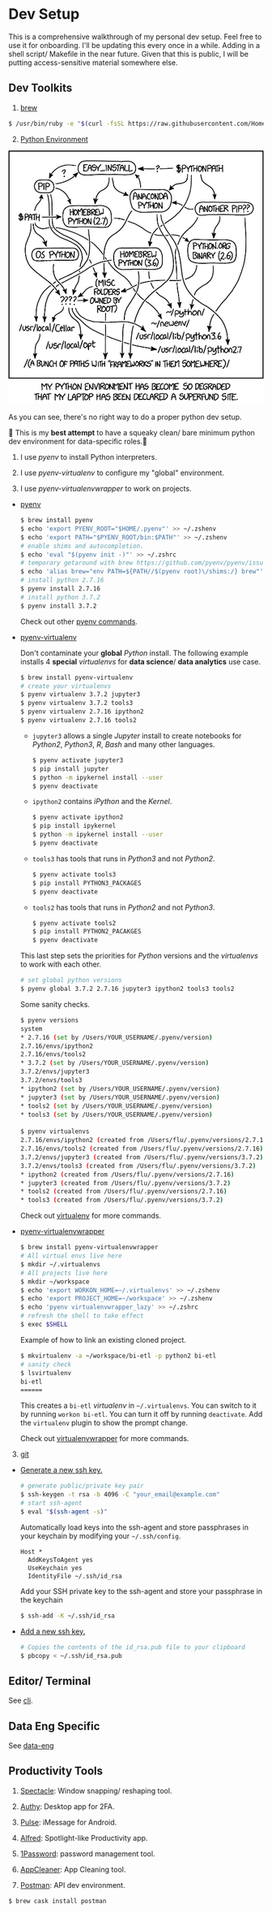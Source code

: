 # Dev Setup
This is a comprehensive walkthrough of my personal dev setup. Feel free to use it for onboarding. I'll be updating this every once in a while. Adding in a shell script/ Makefile in the near future. Given that this is public, I will be putting access-sensitive material somewhere else.

## Dev Toolkits
1. [brew](https://brew.sh/)

  ```bash
  $ /usr/bin/ruby -e "$(curl -fsSL https://raw.githubusercontent.com/Homebrew/install/master/install)"
  ```

2. [Python Environment](https://www.python.org/)

  ![Python Environment](/assets/img/python_environment_2x.png)

  As you can see, there's no right way to do a proper python dev setup.

  🤷 This is my **best attempt** to have a squeaky clean/ bare minimum python dev environment for data-specific roles.🤷‍

  1. I use *pyenv* to install Python interpreters.

  2. I use *pyenv-virtualenv* to configure my "global" environment.

  3. I use *pyenv-virtualenvwrapper* to work on projects.

  - [pyenv](https://github.com/pyenv/pyenv)

    ```bash
    $ brew install pyenv
    $ echo 'export PYENV_ROOT="$HOME/.pyenv"' >> ~/.zshenv
    $ echo 'export PATH="$PYENV_ROOT/bin:$PATH"' >> ~/.zshenv
    # enable shims and autocompletion.
    $ echo 'eval "$(pyenv init -)"' >> ~/.zshrc
    # temporary getaround with brew https://github.com/pyenv/pyenv/issues/106
    $ echo 'alias brew="env PATH=${PATH//$(pyenv root)\/shims:/} brew"' >> ~/.zshrc
    # install python 2.7.16
    $ pyenv install 2.7.16
    # install python 3.7.2
    $ pyenv install 3.7.2
    ```
    Check out other [pyenv commands](https://github.com/pyenv/pyenv/blob/master/COMMANDS.md).

  - [pyenv-virtualenv](https://github.com/pyenv/pyenv-virtualenv)

    Don't contaminate your **global** *Python* install. The following example installs 4 **special** *virtualenvs* for **data science**/ **data analytics** use case.

    ```bash
    $ brew install pyenv-virtualenv
    # create your virtualenvs    
    $ pyenv virtualenv 3.7.2 jupyter3
    $ pyenv virtualenv 3.7.2 tools3
    $ pyenv virtualenv 2.7.16 ipython2
    $ pyenv virtualenv 2.7.16 tools2
    ```

    - `jupyter3` allows a single *Jupyter* install to create notebooks for *Python2*, *Python3*, *R*, *Bash* and many other languages.

      ```bash
      $ pyenv activate jupyter3
      $ pip install jupyter
      $ python -m ipykernel install --user
      $ pyenv deactivate
      ```

    - `ipython2` contains *iPython* and the *Kernel*.

      ```bash
      $ pyenv activate ipython2
      $ pip install ipykernel
      $ python -m ipykernel install --user
      $ pyenv deactivate
      ```
    - `tools3` has tools that runs in *Python3* and not *Python2*.

      ```bash
      $ pyenv activate tools3
      $ pip install PYTHON3_PACKAGES
      $ pyenv deactivate
      ```

    - `tools2` has tools that runs in *Python2* and not *Python3*.

      ```bash
      $ pyenv activate tools2
      $ pip install PYTHON2_PACAKGES
      $ pyenv deactivate
      ```

    This last step sets the priorities for *Python* versions and the *virtualenvs* to work with each other.

    ```bash
    # set global python versions
    $ pyenv global 3.7.2 2.7.16 jupyter3 ipython2 tools3 tools2
    ```

    Some sanity checks.
    ```bash
    $ pyenv versions
    system
    * 2.7.16 (set by /Users/YOUR_USERNAME/.pyenv/version)
    2.7.16/envs/ipython2
    2.7.16/envs/tools2
    * 3.7.2 (set by /Users/YOUR_USERNAME/.pyenv/version)
    3.7.2/envs/jupyter3
    3.7.2/envs/tools3
    * ipython2 (set by /Users/YOUR_USERNAME/.pyenv/version)
    * jupyter3 (set by /Users/YOUR_USERNAME/.pyenv/version)
    * tools2 (set by /Users/YOUR_USERNAME/.pyenv/version)
    * tools3 (set by /Users/YOUR_USERNAME/.pyenv/version)

    $ pyenv virtualenvs
    2.7.16/envs/ipython2 (created from /Users/flu/.pyenv/versions/2.7.16)
    2.7.16/envs/tools2 (created from /Users/flu/.pyenv/versions/2.7.16)
    3.7.2/envs/jupyter3 (created from /Users/flu/.pyenv/versions/3.7.2)
    3.7.2/envs/tools3 (created from /Users/flu/.pyenv/versions/3.7.2)
    * ipython2 (created from /Users/flu/.pyenv/versions/2.7.16)
    * jupyter3 (created from /Users/flu/.pyenv/versions/3.7.2)
    * tools2 (created from /Users/flu/.pyenv/versions/2.7.16)
    * tools3 (created from /Users/flu/.pyenv/versions/3.7.2)
    ```
    Check out [virtualenv](https://github.com/pyenv/pyenv-virtualenv#usage) for more commands.

  - [pyenv-virtualenvwrapper](https://github.com/pyenv/pyenv-virtualenvwrapper)

    ```bash
    $ brew install pyenv-virtualenvwrapper
    # All virtual envs live here
    $ mkdir ~/.virtualenvs
    # All projects live here
    $ mkdir ~/workspace
    $ echo 'export WORKON_HOME=~/.virtualenvs' >> ~/.zshenv
    $ echo 'export PROJECT_HOME=~/workspace' >> ~/.zshenv
    $ echo 'pyenv virtualenvwrapper_lazy' >> ~/.zshrc
    # refresh the shell to take effect
    $ exec $SHELL
    ```

    Example of how to link an existing cloned project.
    ```bash
    $ mkvirtualenv -a ~/workspace/bi-etl -p python2 bi-etl
    # sanity check
    $ lsvirtualenv
    bi-etl
    ======

    ```
    This creates a `bi-etl` *virtualenv* in `~/.virtualenvs`. You can switch to it by running `workon bi-etl`. You can turn it off by running `deactivate`. Add the `virtualenv` plugin to show the prompt change.

    Check out [virtualenvwrapper](https://virtualenvwrapper.readthedocs.io/en/latest/command_ref.html) for more commands.

3. [git](https://github.com/flexport/flexport)
  - [Generate a new ssh key.](https://help.github.com/en/enterprise/2.15/user/articles/generating-a-new-ssh-key-and-adding-it-to-the-ssh-agent)
    ```bash
    # generate public/private key pair
    $ ssh-keygen -t rsa -b 4096 -C "your_email@example.com"
    # start ssh-agent
    $ eval "$(ssh-agent -s)"
    ```
    Automatically load keys into the ssh-agent and store passphrases in your keychain by modifying your `~/.ssh/config`.
    ```
    Host *
      AddKeysToAgent yes
      UseKeychain yes
      IdentityFile ~/.ssh/id_rsa
    ```
    Add your SSH private key to the ssh-agent and store your passphrase in the keychain
    ```bash
    $ ssh-add -K ~/.ssh/id_rsa
    ```

  - [Add a new ssh key.](https://help.github.com/en/enterprise/2.15/user/articles/adding-a-new-ssh-key-to-your-github-account)
    ```bash
    # Copies the contents of the id_rsa.pub file to your clipboard
    $ pbcopy < ~/.ssh/id_rsa.pub
    ```

## Editor/ Terminal
See [cli](cli/README.md).

## Data Eng Specific
See [data-eng](data-eng/README.md)

## Productivity Tools
1. [Spectacle](https://www.spectacleapp.com/): Window snapping/ reshaping tool.

2. [Authy](https://authy.com/download/): Desktop app for 2FA.

3. [Pulse](https://messenger.klinkerapps.com/overview/platform-windows.html): iMessage for Android.

4. [Alfred](https://www.alfredapp.com/): Spotlight-like Productivity app.

5. [1Password](https://1password.com/): password management tool.

6. [AppCleaner](https://freemacsoft.net/appcleaner/): App Cleaning tool.

7. [Postman](https://www.getpostman.com/): API dev environment.

  ```bash
  $ brew cask install postman
  ```
